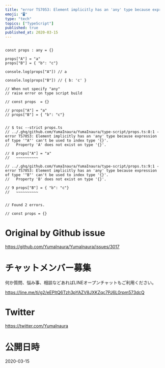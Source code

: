 ```yaml
---
title: "error TS7053: Element implicitly has an 'any' type because expression "
emoji: "🖥"
type: "tech"
topics: ["TypeScript"]
published: true
published_at: 2020-03-15
---
```


```

const props : any = {}

props["A"] = "a"
props["B"] = { "b": "c"}

console.log(props["A"]) // a

console.log(props["B"]) // { b: 'c' }

// When not specify "any"
// raise error on type script build

// const props  = {}

// props["A"] = "a"
// props["B"] = { "b": "c"}


// $ tsc --strict props.ts
// ../.ghq/github.com/YumaInaura/YumaInaura/type-script/props.ts:8:1 - error TS7053: Element implicitly has an 'any' type because expression of type '"A"' can't be used to index type '{}'.
//   Property 'A' does not exist on type '{}'.

// 8 props["A"] = "a"
//   ~~~~~~~~~~

// ../.ghq/github.com/YumaInaura/YumaInaura/type-script/props.ts:9:1 - error TS7053: Element implicitly has an 'any' type because expression of type '"B"' can't be used to index type '{}'.
//   Property 'B' does not exist on type '{}'.

// 9 props["B"] = { "b": "c"}
//   ~~~~~~~~~~


// Found 2 errors.

// const props = {}

```

# Original by Github issue

https://github.com/YumaInaura/YumaInaura/issues/3017








<!-- Update From Qiita API -->

# チャットメンバー募集


何か質問、悩み事、相談などあればLINEオープンチャットもご利用ください。

https://line.me/ti/g2/eEPltQ6Tzh3pYAZV8JXKZqc7PJ6L0rpm573dcQ





# Twitter


https://twitter.com/YumaInaura


<!-- Update From Qiita API -->



# 公開日時

2020-03-15
